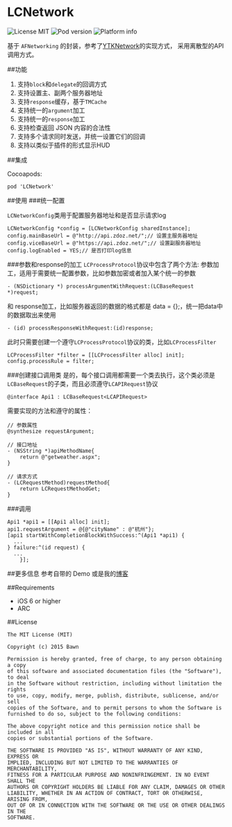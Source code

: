 # LCNetwork

![License MIT](https://img.shields.io/dub/l/vibe-d.svg)
![Pod version](http://img.shields.io/cocoapods/v/LCNetwork.svg?style=flat)
![Platform info](http://img.shields.io/cocoapods/p/LCNetwork.svg?style=flat)


基于 `AFNetworking` 的封装，参考了[YTKNetwork](https://github.com/yuantiku/YTKNetwork)的实现方式，
采用离散型的API调用方式。

##功能
1. 支持`block`和`delegate`的回调方式
2. 支持设置主、副两个服务器地址
3. 支持`response`缓存，基于`TMCache`
4. 支持统一的`argument`加工
5. 支持统一的`response`加工
6. 支持检查返回 JSON 内容的合法性
7. 支持多个请求同时发送，并统一设置它们的回调
8. 支持以类似于插件的形式显示HUD


##集成

Cocoapods:
```
pod 'LCNetwork'
```

##使用
###统一配置

`LCNetworkConfig`类用于配置服务器地址和是否显示请求log
```
LCNetworkConfig *config = [LCNetworkConfig sharedInstance];
config.mainBaseUrl = @"http://api.zdoz.net/";// 设置主服务器地址
config.viceBaseUrl = @"https://api.zdoz.net/";// 设置副服务器地址
config.logEnabled = YES;// 是否打印log信息
```

###参数和response的加工
`LCProcessProtocol`协议中包含了两个方法:
参数加工，适用于需要统一配置参数，比如参数加密或者加入某个统一的参数
```
- (NSDictionary *) processArgumentWithRequest:(LCBaseRequest *)request;
```
和
response加工，比如服务器返回的数据的格式都是 data = {};，统一把data中的数据取出来使用
```
- (id) processResponseWithRequest:(id)response;
```
此时只需要创建一个遵守`LCProcessProtocol`协议的类，比如`LCProcessFilter`
```
LCProcessFilter *filter = [[LCProcessFilter alloc] init];
config.processRule = filter;
```

###创建接口调用类
是的，每个接口调用都需要一个类去执行，这个类必须是`LCBaseRequest`的子类，而且必须遵守`LCAPIRequest`协议
```
@interface Api1 : LCBaseRequest<LCAPIRequest>
```
需要实现的方法和遵守的属性：
```
// 参数属性
@synthesize requestArgument;

// 接口地址
- (NSString *)apiMethodName{
    return @"getweather.aspx";
}

// 请求方式
- (LCRequestMethod)requestMethod{
    return LCRequestMethodGet;
}
```
###调用
```
Api1 *api1 = [[Api1 alloc] init];
api1.requestArgument = @{@"cityName" : @"杭州"};
[api1 startWithCompletionBlockWithSuccess:^(Api1 *api1) {
  ...
} failure:^(id request) {
  ...
    }];
```
##更多信息
参考自带的 Demo 或是我的[博客](http://bawn.github.io/ios/afnetworking/2015/08/10/LCNetwork.html)

##Requirements
* iOS 6 or higher
* ARC


##License
```
The MIT License (MIT)

Copyright (c) 2015 Bawn

Permission is hereby granted, free of charge, to any person obtaining a copy
of this software and associated documentation files (the "Software"), to deal
in the Software without restriction, including without limitation the rights
to use, copy, modify, merge, publish, distribute, sublicense, and/or sell
copies of the Software, and to permit persons to whom the Software is
furnished to do so, subject to the following conditions:

The above copyright notice and this permission notice shall be included in all
copies or substantial portions of the Software.

THE SOFTWARE IS PROVIDED "AS IS", WITHOUT WARRANTY OF ANY KIND, EXPRESS OR
IMPLIED, INCLUDING BUT NOT LIMITED TO THE WARRANTIES OF MERCHANTABILITY,
FITNESS FOR A PARTICULAR PURPOSE AND NONINFRINGEMENT. IN NO EVENT SHALL THE
AUTHORS OR COPYRIGHT HOLDERS BE LIABLE FOR ANY CLAIM, DAMAGES OR OTHER
LIABILITY, WHETHER IN AN ACTION OF CONTRACT, TORT OR OTHERWISE, ARISING FROM,
OUT OF OR IN CONNECTION WITH THE SOFTWARE OR THE USE OR OTHER DEALINGS IN THE
SOFTWARE.

```
